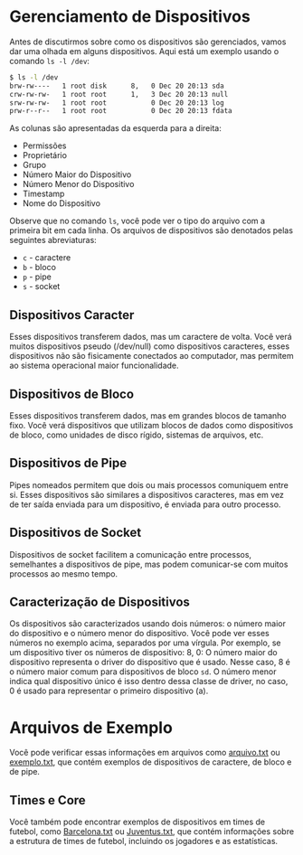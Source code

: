 **Gerenciamento de Dispositivos**
======================================================

Antes de discutirmos sobre como os dispositivos são gerenciados, vamos dar uma olhada em alguns dispositivos. Aqui está um exemplo usando o comando `ls -l /dev`:
```bash
$ ls -l /dev
brw-rw----   1 root disk      8,   0 Dec 20 20:13 sda
crw-rw-rw-   1 root root      1,   3 Dec 20 20:13 null
srw-rw-rw-   1 root root           0 Dec 20 20:13 log
prw-r--r--   1 root root           0 Dec 20 20:13 fdata
```
As colunas são apresentadas da esquerda para a direita:

* Permissões
* Proprietário
* Grupo
* Número Maior do Dispositivo
* Número Menor do Dispositivo
* Timestamp
* Nome do Dispositivo

Observe que no comando `ls`, você pode ver o tipo do arquivo com a primeira bit em cada linha. Os arquivos de dispositivos são denotados pelas seguintes abreviaturas:

* `c` - caractere
* `b` - bloco
* `p` - pipe
* `s` - socket

**Dispositivos Caracter**
------------------------

Esses dispositivos transferem dados, mas um caractere de volta. Você verá muitos dispositivos pseudo (/dev/null) como dispositivos caracteres, esses dispositivos não são fisicamente conectados ao computador, mas permitem ao sistema operacional maior funcionalidade.

**Dispositivos de Bloco**
----------------------

Esses dispositivos transferem dados, mas em grandes blocos de tamanho fixo. Você verá dispositivos que utilizam blocos de dados como dispositivos de bloco, como unidades de disco rígido, sistemas de arquivos, etc.

**Dispositivos de Pipe**
----------------------

Pipes nomeados permitem que dois ou mais processos comuniquem entre si. Esses dispositivos são similares a dispositivos caracteres, mas em vez de ter saída enviada para um dispositivo, é enviada para outro processo.

**Dispositivos de Socket**
-------------------------

Dispositivos de socket facilitem a comunicação entre processos, semelhantes a dispositivos de pipe, mas podem comunicar-se com muitos processos ao mesmo tempo.

**Caracterização de Dispositivos**
--------------------------------

Os dispositivos são caracterizados usando dois números: o número maior do dispositivo e o número menor do dispositivo. Você pode ver esses números no exemplo acima, separados por uma vírgula. Por exemplo, se um dispositivo tiver os números de dispositivo: 8, 0:
O número maior do dispositivo representa o driver do dispositivo que é usado. Nesse caso, 8 é o número maior comum para dispositivos de bloco `sd`. O número menor indica qual dispositivo único é isso dentro dessa classe de driver, no caso, 0 é usado para representar o primeiro dispositivo (a).

**Arquivos de Exemplo**
=====================

Você pode verificar essas informações em arquivos como [arquivo.txt](arquivo.txt) ou [exemplo.txt](exemplo.txt), que contém exemplos de dispositivos de caractere, de bloco e de pipe.

**Times e Core**
----------------

Você também pode encontrar exemplos de dispositivos em times de futebol, como [Barcelona.txt](Barcelona.txt) ou [Juventus.txt](Juventus.txt), que contém informações sobre a estrutura de times de futebol, incluindo os jogadores e as estatísticas.